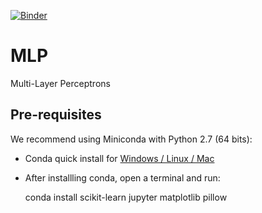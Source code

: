 [![Binder](https://mybinder.org/badge.svg)](https://mybinder.org/v2/gh/ecervera/MLP/master?filepath=index.ipynb)
# MLP
Multi-Layer Perceptrons

## Pre-requisites

We recommend using Miniconda with Python 2.7 (64 bits):

* Conda quick install for [Windows / Linux / Mac](https://conda.io/miniconda.html)
* After installling conda, open a terminal and run: 

    conda install scikit-learn jupyter matplotlib pillow
